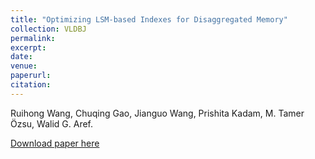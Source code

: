 ```yaml
---
title: "Optimizing LSM-based Indexes for Disaggregated Memory"
collection: VLDBJ
permalink: 
excerpt: 
date: 
venue: 
paperurl: 
citation: 
---
```

Ruihong Wang, Chuqing Gao, Jianguo Wang, Prishita Kadam, M. Tamer Özsu, Walid G. Aref.

[Download paper here]()

